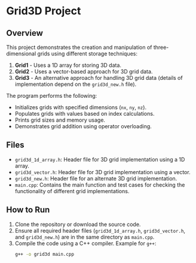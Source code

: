 # Grid3D Project

## Overview

This project demonstrates the creation and manipulation of three-dimensional grids using different storage techniques: 

1. **Grid1** - Uses a 1D array for storing 3D data.
2. **Grid2** - Uses a vector-based approach for 3D grid data.
3. **Grid3** - An alternative approach for handling 3D grid data (details of implementation depend on the `grid3d_new.h` file).

The program performs the following:
- Initializes grids with specified dimensions (`nx`, `ny`, `nz`).
- Populates grids with values based on index calculations.
- Prints grid sizes and memory usage.
- Demonstrates grid addition using operator overloading.

## Files

- `grid3d_1d_array.h`: Header file for 3D grid implementation using a 1D array.
- `grid3d_vector.h`: Header file for 3D grid implementation using a vector.
- `grid3d_new.h`: Header file for an alternate 3D grid implementation.
- `main.cpp`: Contains the main function and test cases for checking the functionality of different grid implementations.

## How to Run

1. Clone the repository or download the source code.
2. Ensure all required header files (`grid3d_1d_array.h`, `grid3d_vector.h`, and `grid3d_new.h`) are in the same directory as `main.cpp`.
3. Compile the code using a C++ compiler. Example for `g++`:
   ```bash
   g++ -o grid3d main.cpp
